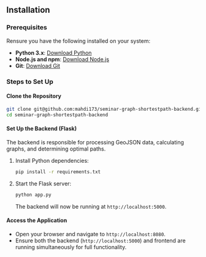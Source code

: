 ## **Installation**

### Prerequisites
Rensure you have the following installed on your system:
- **Python 3.x**: [Download Python](https://www.python.org/downloads/)
- **Node.js and npm**: [Download Node.js](https://nodejs.org/)
- **Git**: [Download Git](https://git-scm.com/)

### Steps to Set Up

#### Clone the Repository
```bash
git clone git@github.com:mahdi173/seminar-graph-shortestpath-backend.git
cd seminar-graph-shortestpath-backend
```

#### Set Up the Backend (Flask)
The backend is responsible for processing GeoJSON data, calculating graphs, and determining optimal paths.


1. Install Python dependencies:
   ```bash
   pip install -r requirements.txt
   ```

2. Start the Flask server:
   ```bash
   python app.py
   ```
   The backend will now be running at `http://localhost:5000`.


#### Access the Application
- Open your browser and navigate to `http://localhost:8080`.
- Ensure both the backend (`http://localhost:5000`) and frontend are running simultaneously for full functionality.
